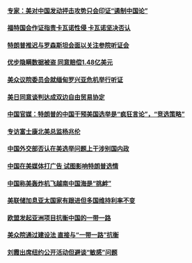 #### [专家：美对中国发动抨击攻势只会印证“遏制中国论”](../pages/zg_yre_rvq/4590377.md) 

#### [福特国会作证指责卡瓦诺性侵 卡瓦诺坚决否认](../pages/zg_yre_rvq/4590150.md) 

#### [特朗普推迟与罗森斯坦会面以关注参院听证会](../pages/zg_yre_rvq/4590134.md) 

#### [优步隐瞒数据被盗 同意赔偿1.48亿美元](../pages/zg_yre_rvq/4589984.md) 

#### [美众议院委员会就缅甸罗兴亚危机举行听证](../pages/zg_yre_rvq/4589973.md) 

#### [美日同意谈判达成双边自由贸易协定](../pages/zg_yre_rvq/4589905.md) 

#### [中国官媒：特朗普的中国干预美国选举是“疯狂言论”，“竞选策略”](../pages/zg_yre_rvq/4589900.md) 

#### [专访富士康北美总监杨兆伦](../pages/zg_yre_rvq/4589888.md) 

#### [中国外交部否认在美选举问题上干涉别国内政](../pages/zg_yre_rvq/4589536.md) 

#### [中国在美媒体打广告 试图影响特朗普选情](../pages/zg_yre_rvq/4589509.md) 

#### [中国称美轰炸机飞越南中国海是“挑衅”](../pages/zg_yre_rvq/4589474.md) 

#### [美联储加息亚太国家有跟进但多国维持利率不变](../pages/zg_yre_rvq/4589461.md) 

#### [欧盟发起亚洲项目抗衡中国的一带一路](../pages/zg_yre_rvq/4589433.md) 

#### [美众院通过建设法 直接与“一带一路”抗衡](../pages/zg_yre_rvq/4589388.md) 

#### [刘霞出席纽约公开活动但避谈“敏感”问题](../pages/zg_yre_rvq/4589367.md) 

